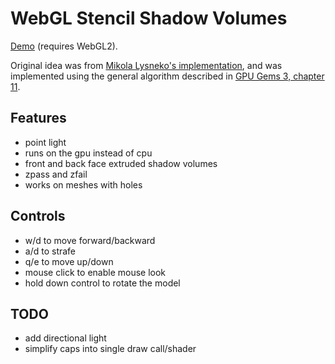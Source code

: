 # WebGL Stencil Shadow Volumes

[Demo](http://andrewhills.github.io/webgl-stencil-shadow-volumes/demo.html) (requires WebGL2).

Original idea was from [Mikola Lysneko's implementation](https://github.com/stackgl/webgl-workshop/tree/master/exercises/stencil-shadows), and was implemented using the general algorithm described in [GPU Gems 3, chapter 11](https://developer.nvidia.com/gpugems/GPUGems3/gpugems3_ch11.html).

## Features
* point light
* runs on the gpu instead of cpu
* front and back face extruded shadow volumes
* zpass and zfail
* works on meshes with holes

## Controls

* w/d to move forward/backward
* a/d to strafe
* q/e to move up/down
* mouse click to enable mouse look
* hold down control to rotate the model

## TODO

* add directional light
* simplify caps into single draw call/shader